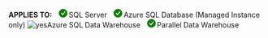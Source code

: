 <Token>**APPLIES TO:** ![yes](media/yes.png)SQL Server ![yes](media/yes.png)Azure SQL Database (Managed Instance only) ![yes](media/no.png)Azure SQL Data Warehouse ![yes](media/yes.png)Parallel Data Warehouse </Token>